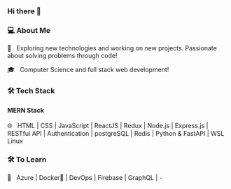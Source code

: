 ### Hi there 👋
<h3>💻 About Me </h3>
 🤔 &nbsp; Exploring new technologies and working on new projects. Passionate about solving problems through code!

 🎓 &nbsp; Computer Science and full stack web development! 


<h3>🛠 Tech Stack</h3>
<h4>MERN Stack </h4>
 🌐 &nbsp; HTML | CSS | JavaScript | ReactJS | Redux | Node.js | Express.js | RESTful API | Authentication | postgreSQL | Redis | Python & FastAPI | WSL Linux

<!--
- 🛢 &nbsp; PostgreSQL 
- 🔧 &nbsp; Git | Linux | WSL2
- 🖥 &nbsp; Responsive Design
-->



<h3>🛠 To Learn </h3>

 🔧 &nbsp; Azure | Docker🐳 | DevOps | Firebase | GraphQL | - 

<!-- ![Rigo's GitHub stats](https://github-readme-stats.vercel.app/api?username=rigo0523&show_icons=true&theme=radical)
 -->
<!-- [![Top Langs](https://github-readme-stats.vercel.app/api/top-langs/?username=rigo0523&layout=compact)](https://github.com/rigo0523/github-readme-stats)
 -->

